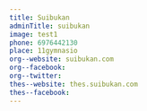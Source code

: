 ```yaml
---
title: Suibukan
adminTitle: suibukan
image: test1
phone: 6976442130
place: 11gymnasio
org--website: suibukan.com
org--facebook:
org--twitter:
thes--website: thes.suibukan.com
thes--facebook: 
---
```





